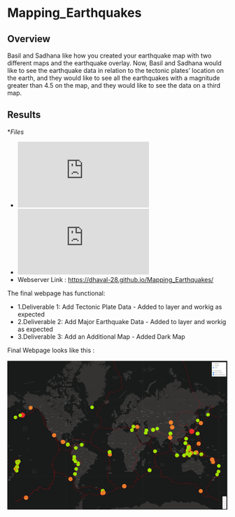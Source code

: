 # Mapping_Earthquakes

## Overview
Basil and Sadhana like how you created your earthquake map with two different maps and the earthquake overlay. Now, Basil and Sadhana would like to see the earthquake data in relation to the tectonic plates’ location on the earth, and they would like to see all the earthquakes with a magnitude greater than 4.5 on the map, and they would like to see the data on a third map.


## Results

**Files*
 * ![click here for : challenge_logic.js file](https://github.com/dhaval-28/Mapping_Earthquakes/blob/main/Earthquake_Challenge/static/js/challenge_logic.js)
 * ![click here for : index.html](https://github.com/dhaval-28/Mapping_Earthquakes/blob/main/Earthquake_Challenge/index.html)
 * Webserver Link : https://dhaval-28.github.io/Mapping_Earthquakes/

 
The final webpage has functional:  
* 1.Deliverable 1: Add Tectonic Plate Data - Added to layer and workig as expected
* 2.Deliverable 2: Add Major Earthquake Data - Added to layer and workig as expected
* 3.Deliverable 3: Add an Additional Map - Added Dark Map 


Final Webpage looks like this :

![Final Webpage](https://github.com/dhaval-28/Mapping_Earthquakes/blob/main/Earthquake_Challenge/Earthquakes_Mapping_Challenge_v3.png)

